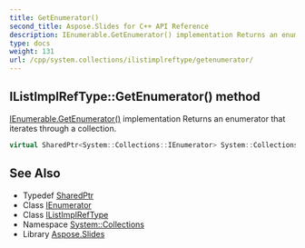 ```yaml
---
title: GetEnumerator()
second_title: Aspose.Slides for C++ API Reference
description: IEnumerable.GetEnumerator() implementation Returns an enumerator that iterates through a collection.
type: docs
weight: 131
url: /cpp/system.collections/ilistimplreftype/getenumerator/
---
```

## IListImplRefType::GetEnumerator() method


[IEnumerable.GetEnumerator()](../../ienumerable/getenumerator/) implementation Returns an enumerator that iterates through a collection.

```cpp
virtual SharedPtr<System::Collections::IEnumerator> System::Collections::IListImplRefType<T>::GetEnumerator() override
```

## See Also

* Typedef [SharedPtr](../../system/sharedptr/)
* Class [IEnumerator](../ienumerator/)
* Class [IListImplRefType](./)
* Namespace [System::Collections](../)
* Library [Aspose.Slides](../../)